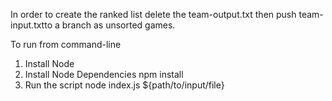 In order to create the ranked list delete the team-output.txt then  push team-input.txtto a branch as unsorted games.

To run from command-line 
1. Install Node
2. Install Node Dependencies
    npm install
3. Run the script
    node index.js ${path/to/input/file}